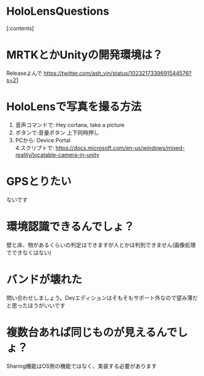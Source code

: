 # HoloLensQuestions

[:contents]
# MRTKとかUnityの開発環境は？
Releaseよんで
https://twitter.com/ash_yin/status/1023217339691544576?s=21

# HoloLensで写真を撮る方法
1. 音声コマンドで: Hey cortana, take a picture
2. ボタンで:音量ボタン 上下同時押し
3. PCから: Device Portal  
4.スクリプトで: https://docs.microsoft.com/en-us/windows/mixed-reality/locatable-camera-in-unity

# GPSとりたい
ないです

# 環境認識できるんでしょ？
壁と床、物があるくらいの判定はできますが人とかは判別できません(画像処理でできなくはない)

# バンドが壊れた
問い合わせしましょう。Devエディションはそもそもサポート外なので望み薄だと思ったほうがいいです

# 複数台あれば同じものが見えるんでしょ？
Sharing機能はOS側の機能ではなく、実装する必要があります
